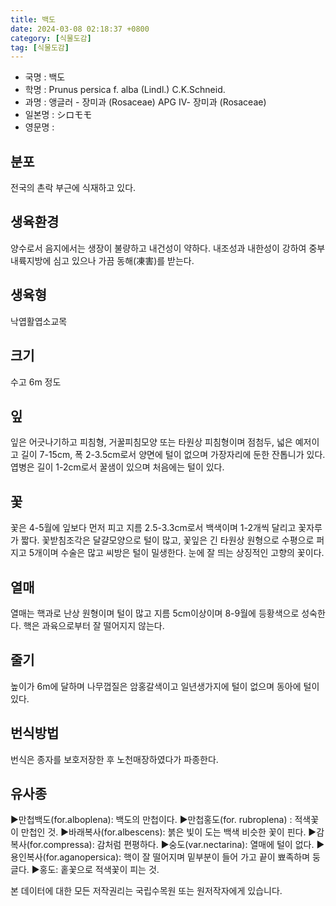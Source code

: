 ```yaml
---
title: 백도
date: 2024-03-08 02:18:37 +0800
category: [식물도감]
tag: [식물도감]
---
```




- 국명 : 백도
- 학명 : Prunus persica f. alba (Lindl.) C.K.Schneid.
- 과명 : 앵글러 - 장미과 (Rosaceae) APG Ⅳ- 장미과 (Rosaceae)
- 일본명 : シロモモ
- 영문명 : 


## 분포
전국의 촌락 부근에 식재하고 있다.
## 생육환경
양수로서 음지에서는 생장이 불량하고 내건성이 약하다. 내조성과 내한성이 강하여 중부 내륙지방에 심고 있으나 가끔 동해(凍害)를 받는다.
## 생육형
낙엽활엽소교목
## 크기
수고 6m 정도
## 잎
잎은 어긋나기하고 피침형, 거꿀피침모양 또는 타원상 피침형이며 점첨두, 넓은 예저이고 길이 7-15cm, 폭 2-3.5cm로서 양면에 털이 없으며 가장자리에 둔한 잔톱니가 있다. 엽병은 길이 1-2cm로서 꿀샘이 있으며 처음에는 털이 있다.
## 꽃
꽃은 4-5월에 잎보다 먼저 피고 지름 2.5-3.3cm로서 백색이며 1-2개씩 달리고 꽃자루가 짧다. 꽃받침조각은 달걀모양으로 털이 많고, 꽃잎은 긴 타원상 원형으로 수평으로 퍼지고 5개이며 수술은 많고 씨방은 털이 밀생한다. 눈에 잘 띄는 상징적인 고향의 꽃이다.
## 열매
열매는 핵과로 난상 원형이며 털이 많고 지름 5cm이상이며 8-9월에 등황색으로 성숙한다. 핵은 과육으로부터 잘 떨어지지 않는다.
## 줄기
높이가 6m에 달하며 나무껍질은 암홍갈색이고 일년생가지에 털이 없으며 동아에 털이 있다.
## 번식방법
번식은 종자를 보호저장한 후 노천매장하였다가 파종한다. 

## 유사종
▶만첩백도(for.alboplena): 백도의 만첩이다.▶만첩홍도(for. rubroplena) : 적색꽃이 만첩인 것.▶바래복사(for.albescens): 붉은 빛이 도는 백색 비슷한 꽃이 핀다.▶감복사(for.compressa): 감처럼 편평하다.▶숭도(var.nectarina): 열매에 털이 없다.▶용인복사(for.aganopersica): 핵이 잘 떨어지며 밑부분이 들어 가고 끝이 뾰족하며 둥글다.▶홍도: 홑꽃으로 적색꽃이 피는 것.






본 데이터에 대한 모든 저작권리는 국립수목원 또는 원저작자에게 있습니다.
